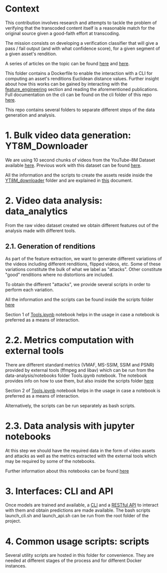 # Context

This contribution involves research and attempts to tackle the problem of verifying that the transcoded content itself is a reasonable match for the original source given a good-faith effort at transcoding.

The mission consists on developing a verification classifier that will give a pass / fail output (and with what confidence score), for a given segment of a given asset's rendition.

A series of articles on the topic can be found [here](https://medium.com/@epiclabs.io/assessing-metrics-for-video-quality-verification-in-livepeers-ecosystem-f66f724b2aea) and [here](https://medium.com/@epiclabs.io/assessing-metrics-for-video-quality-verification-in-livepeers-ecosystem-ii-6827d093a380).

This folder contains a Dockerfile to enable the interaction with a CLI for computing an asset's renditions Euclidean distance values.
Further insight about how this works can be gained by interacting with the [feature_engineering](feature_engineering) section and reading the aforementioned publications. 
Full documentation on the cli can be found on the cli folder of this repo [here](cli/README.md).

This repo contains several folders to separate different steps of the data generation and analysis.

# 1. Bulk video data generation: YT8M_Downloader

We are using 10 second chunks of videos from the YouTube-8M Dataset available [here](https://research.google.com/youtube8m/).
Previous work with this dataset can be found [here](https://github.com/epiclabs-io/YT8M).

All the information and the scripts to create the assets reside inside the [YT8M_downloader](YTM8_downloader) folder and are explained in [this](YT8M_downloader/README.md) document.

# 2. Video data analysis: data_analytics

From the raw video dataset created we obtain different features out of the analysis made with different tools.

## 2.1. Generation of renditions
As part of the feature extraction, we want to generate different variations of the videos including different renditions, flipped videos, etc. Some of these variations constitute the bulk of what we label as "attacks". Other constitute "good" renditions where no distortions are included.

To obtain the different "attacks", we provide several scripts in order to perform each variation.

All the information and the scripts can be found inside the scripts folder [here](scripts/README.md)

Section 1 of [Tools.ipynb](feature_engineering/notebooks/Tools.ipynb) notebook helps in the usage in case a notebook is preferred as a means of interaction.


# 2.2. Metrics computation with external tools

There are different standard metrics (VMAF, MS-SSIM, SSIM and PSNR) provided by external tools (ffmpeg and libav) which can be run from the data-analysis/notebooks folder Tools.ipynb notebook. The notebook provides info on how to use them, but also inside the scripts folder [here](/scripts/README.md)

Section 2 of [Tools.ipynb](feature_engineering/notebooks/Tools.ipynb) notebook helps in the usage in case a notebook is preferred as a means of interaction.

Alternatively, the scripts can be run separately as bash scripts.

# 2.3. Data analysis with jupyter notebooks

At this step we should have the required data in the form of video assets and attacks as well as the metrics extracted with the external tools which may be required by some of the notebooks.

Further information about this notebooks can be found [here](feature_engineering/README.md)

# 3. Interfaces: CLI and API

Once models are trained and available, a [CLI](https://github.com/livepeer/verification-classifier/tree/master/cli) and a [RESTful API](https://github.com/livepeer/verification-classifier/tree/master/api) to interact with them and obtain predictions are made available.
The bash scripts launch_cli.sh and launch_api.sh can be run from the root folder of the project.

# 4. Common usage scripts: scripts

Several utility scripts are hosted in this folder for convenience. They are needed at different stages of the process and for different Docker instances.
